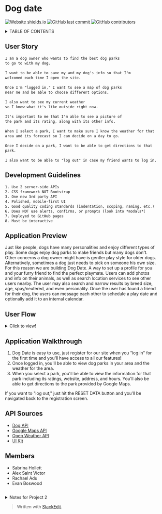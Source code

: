 
# Dog date
[![Website shields.io](https://img.shields.io/website-up-down-green-red/http/jiberjiber.github.io/project-1.svg)](http://jiberjiber.github.io/project-1/) [![GitHub last commit](https://img.shields.io/github/last-commit/jiberjiber/project-1)
](https://github.com/jiberjiber/project-1/graphs/commit-activity) [![GitHub contributors](https://img.shields.io/github/contributors/jiberjiber/project-1)](https://github.com/jiberjiber/project-1/graphs/contributors)



<details>
<summary>TABLE OF CONTENTS</summary>
<p>

 - [User Story](#user-story)
 - [Development Guidelines](#development-guidelines)
 - [Application Preview](#application-preview)
 - [Application walkthrough](#application-walk-through)
 - [External API Sources](#api-sources)
 - [Development Team](#members)

</p>
</details>

## User Story
```
I am a dog owner who wants to find the best dog parks 
to go to with my dog.

I want to be able to save my and my dog's info so that I'm 
welcomed each time I open the site.

Once I'm "logged in," I want to see a map of dog parks 
near me and be able to choose different options.

I also want to see my current weather 
so I know what it's like outside right now.

It's important to me that I'm able to see a picture of 
the park and its rating, along with its other info.

When I select a park, I want to make sure I know the weather for that 
area and its forecast so I can decide on a day to go.

Once I decide on a park, I want to be able to get directions to that park.

I also want to be able to "log out" in case my friend wants to log in.
```

## Development Guidelines
```
1. Use 2 server-side APIs
2. CSS framework NOT Bootstrap
3. One new 3rd party API
4. Polished, mobile-first UI
5. Good quality coding standards (indentation, scoping, naming, etc.)
6. Does NOT use alerts, confirms, or prompts (look into *modals*)
7. Deployed to GitHub pages
8. Must be interactive
```

## Application Preview

Just like people, dogs have many personalities and enjoy different types of play. Some dogs enjoy dog parks to make friends but many dogs don't. Other concerns a dog owner might have is gentler play style for older dogs. Alternatively, sometimes a dog just needs to pick on someone his own size. For this reason we are building Dog Date. A way to set up a profile for you and your furry friend to find the perfect playmate. Users can add photos and info on their animals, as well as search location services to see other users nearby. The user may also search and narrow results by breed size, age, spay/neutered, and even personality. Once the user has found a friend for their dog, the users can message each other to schedule a play date and optionally add it to an internal calendar.


## User Flow

<details>
  <summary>Click to view!</summary>

![Application walkthrough](images/user-flow-diagram-bg.jpg)
</details>

## Application Walkthrough
1. Dog Date is easy to use, just register for our site when you "log in" for the first time and you'll have access to all our features!
2. Once logged in, you'll be able to view dog parks in your area and the weather for the area.
3. When you select a park, you'll be able to view the information for that park including its ratings, website, address, and hours. You'll also be able to get directions to the park provided by Google Maps.

If you want to "log out," just hit the RESET DATA button and you'll be navigated back to the registration screen.



## API Sources
- [Dog API](https://dog.ceo/dog-api/)
- [Google Maps API](https://cloud.google.com/maps-platform)
- [Open Weather API](https://openweathermap.org/api)
- [UI Kit](https://getuikit.com/)



## Members
* Sabrina Hollett
* Alex Saint Victor
* Rachael Adu
* Evan Boswood

##
<details>
<summary>Notes for Project 2</summary>
<p>

- [Google Calendar API](https://developers.google.com/calendar)
- [Google Sign-In for Websites API](https://developers.google.com/identity/sign-in/web)
- [Google Firebase Messaging API](https://firebase.google.com/docs)
- [FreeClimb SMS API](https://www.freeclimb.com/lp/sms-api/?lead_source=googleads&campaign_id=9211263073&adgroup_id=96296157114&keyword=send%20sms%20free%20api&gclid=CjwKCAjwiMj2BRBFEiwAYfTbChVVRla0Ud-jFnI7mDcCpjbMjvwXOfUFGaHsLg1ZCKZBlysMhDfH8hoCkNcQAvD_BwE)

```
I am a dog owner seeking playmates for my dog.

Interface will open up with my profile photo and a map below showing nearby users.

Given I create a user profile for my dog and I can see other dog owners nearby.

While browsing through other users I can filter results by breed and dog age.  
(temperament, male female, intact or non intact)

When I find a suitable dog companion then I can message the user and ask to schedule a play date!

When a play date is scheduled, the user can choose to add it to a calendar and set reminders.
```

</p>
</details>

> Written with [StackEdit](https://stackedit.io/).
